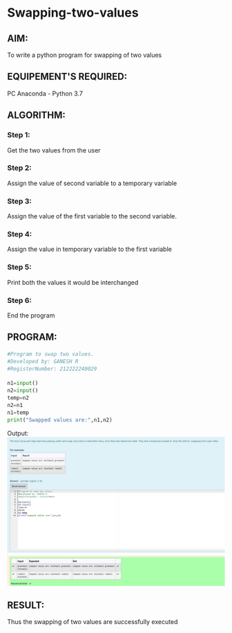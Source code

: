 # Swapping-two-values
## AIM:
To write a python program for swapping of two values
## EQUIPEMENT'S REQUIRED: 
PC
Anaconda - Python 3.7
## ALGORITHM: 
### Step 1:
Get the two values from the user
### Step 2: 
Assign the value of second variable to a temporary variable 
### Step 3: 
Assign the value of the first variable to the second variable.
### Step 4:  
Assign the value in temporary variable to the first variable
### Step 5: 
Print both the values it would be interchanged
### Step 6: 
End the program
## PROGRAM:
```python
#Program to swap two values.
#Developed by: GANESH R
#RegisterNumber: 212222240029

n1=input()
n2=input()
temp=n2
n2=n1
n1=temp
print("Swapped values are:",n1,n2)

```
Output:
![output](./P1.png)



## RESULT:
Thus the swapping of two values are successfully executed



